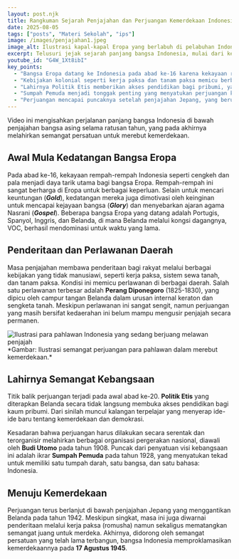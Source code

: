 ```yaml
---
layout: post.njk
title: Rangkuman Sejarah Penjajahan dan Perjuangan Kemerdekaan Indonesia
date: 2025-08-05
tags: ["posts", "Materi Sekolah", "ips"]
image: /images/penjajahan1.jpeg
image_alt: Ilustrasi kapal-kapal Eropa yang berlabuh di pelabuhan Indonesia pada abad ke-16
excerpt: Telusuri jejak sejarah panjang bangsa Indonesia, mulai dari kedatangan bangsa Eropa yang dimotivasi oleh rempah-rempah dan semboyan 3G, hingga lahirnya semangat kebangsaan yang mengantarkan pada proklamasi kemerdekaan.
youtube_id: "G4W_1Xt8ibI"
key_points:
  - "Bangsa Eropa datang ke Indonesia pada abad ke-16 karena kekayaan rempah-rempah dan didorong oleh semboyan 3G (Gold, Glory, Gospel)."
  - "Kebijakan kolonial seperti kerja paksa dan tanam paksa memicu berbagai perlawanan di daerah, salah satunya Perang Diponegoro."
  - "Lahirnya Politik Etis memberikan akses pendidikan bagi pribumi, yang menumbuhkan kesadaran nasional dan melahirkan organisasi pergerakan seperti Budi Utomo."
  - "Sumpah Pemuda menjadi tonggak penting yang menyatukan perjuangan kedaerahan menjadi perjuangan nasional."
  - "Perjuangan mencapai puncaknya setelah penjajahan Jepang, yang berujung pada Proklamasi Kemerdekaan Indonesia pada tahun 1945."
---
```


Video ini mengisahkan perjalanan panjang bangsa Indonesia di bawah penjajahan bangsa asing selama ratusan tahun, yang pada akhirnya melahirkan semangat persatuan untuk merebut kemerdekaan.

## Awal Mula Kedatangan Bangsa Eropa

Pada abad ke-16, kekayaan rempah-rempah Indonesia seperti cengkeh dan pala menjadi daya tarik utama bagi bangsa Eropa. Rempah-rempah ini sangat berharga di Eropa untuk berbagai keperluan. Selain untuk mencari keuntungan (***Gold***), kedatangan mereka juga dimotivasi oleh keinginan untuk mencapai kejayaan bangsa (***Glory***) dan menyebarkan ajaran agama Nasrani (***Gospel***). Beberapa bangsa Eropa yang datang adalah Portugis, Spanyol, Inggris, dan Belanda, di mana Belanda melalui kongsi dagangnya, VOC, berhasil mendominasi untuk waktu yang lama.

## Penderitaan dan Perlawanan Daerah

Masa penjajahan membawa penderitaan bagi rakyat melalui berbagai kebijakan yang tidak manusiawi, seperti kerja paksa, sistem sewa tanah, dan tanam paksa. Kondisi ini memicu perlawanan di berbagai daerah. Salah satu perlawanan terbesar adalah **Perang Diponegoro** (1825-1830), yang dipicu oleh campur tangan Belanda dalam urusan internal keraton dan sengketa tanah. Meskipun perlawanan ini sangat sengit, namun perjuangan yang masih bersifat kedaerahan ini belum mampu mengusir penjajah secara permanen.

<img title="Perjuangan Kemerdekaan Indonesia" alt="Ilustrasi para pahlawan Indonesia yang sedang berjuang melawan penjajah" src="/images/penjajahan2.jpeg">
*Gambar: Ilustrasi semangat perjuangan para pahlawan dalam merebut kemerdekaan.*

## Lahirnya Semangat Kebangsaan

Titik balik perjuangan terjadi pada awal abad ke-20. **Politik Etis** yang diterapkan Belanda secara tidak langsung membuka akses pendidikan bagi kaum pribumi. Dari sinilah muncul kalangan terpelajar yang menyerap ide-ide baru tentang kemerdekaan dan demokrasi.

Kesadaran bahwa perjuangan harus dilakukan secara serentak dan terorganisir melahirkan berbagai organisasi pergerakan nasional, diawali oleh **Budi Utomo** pada tahun 1908. Puncak dari penyatuan visi kebangsaan ini adalah ikrar **Sumpah Pemuda** pada tahun 1928, yang menyatukan tekad untuk memiliki satu tumpah darah, satu bangsa, dan satu bahasa: Indonesia.

## Menuju Kemerdekaan

Perjuangan terus berlanjut di bawah penjajahan Jepang yang menggantikan Belanda pada tahun 1942. Meskipun singkat, masa ini juga diwarnai penderitaan melalui kerja paksa (romusha) namun sekaligus mematangkan semangat juang untuk merdeka. Akhirnya, didorong oleh semangat persatuan yang telah lama terbangun, bangsa Indonesia memproklamasikan kemerdekaannya pada **17 Agustus 1945**.
